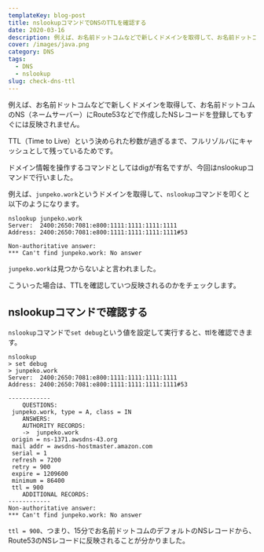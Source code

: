 ```yaml
---
templateKey: blog-post
title: nslookupコマンドでDNSのTTLを確認する
date: 2020-03-16
description: 例えば、お名前ドットコムなどで新しくドメインを取得して、お名前ドットコムのNS（ネームサーバー）にRoute53などで作成したNSレコードを登録してもすぐには反映されません。
cover: /images/java.png
category: DNS
tags:
  - DNS
  - nslookup
slug: check-dns-ttl
---
```



例えば、お名前ドットコムなどで新しくドメインを取得して、お名前ドットコムのNS（ネームサーバー）にRoute53などで作成したNSレコードを登録してもすぐには反映されません。

TTL（Time to Live）という決められた秒数が過ぎるまで、フルリゾルバにキャッシュとして残っているためです。

ドメイン情報を操作するコマンドとしてはdigが有名ですが、今回はnslookupコマンドで行いました。

例えば、`junpeko.work`というドメインを取得して、`nslookup`コマンドを叩くと以下のようになります。

```shell
nslookup junpeko.work
Server:  2400:2650:7081:e800:1111:1111:1111:1111
Address: 2400:2650:7081:e800:1111:1111:1111:1111#53

Non-authoritative answer:
*** Can't find junpeko.work: No answer
```

`junpeko.work`は見つからないよと言われました。

こういった場合は、TTLを確認していつ反映されるのかをチェックします。

## nslookupコマンドで確認する

`nslookup`コマンドで`set debug`という値を設定して実行すると、ttlを確認できます。

```shell
nslookup
> set debug
> junpeko.work
Server:  2400:2650:7081:e800:1111:1111:1111:1111
Address: 2400:2650:7081:e800:1111:1111:1111:1111#53

------------
    QUESTIONS:
 junpeko.work, type = A, class = IN
    ANSWERS:
    AUTHORITY RECORDS:
    ->  junpeko.work
 origin = ns-1371.awsdns-43.org
 mail addr = awsdns-hostmaster.amazon.com
 serial = 1
 refresh = 7200
 retry = 900
 expire = 1209600
 minimum = 86400
 ttl = 900
    ADDITIONAL RECORDS:
------------
Non-authoritative answer:
*** Can't find junpeko.work: No answer
```

`ttl = 900`、つまり、15分でお名前ドットコムのデフォルトのNSレコードから、Route53のNSレコードに反映されることが分かりました。
